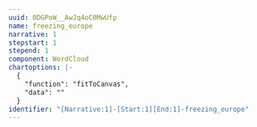 ```yaml
---
uuid: 0DGPoW__AwJq4oC0MwUfp
name: freezing_europe
narrative: 1
stepstart: 1
stepend: 1
component: WordCloud
chartoptions: |-
  {
    "function": "fitToCanvas",
    "data": ""
  }
identifier: "[Narrative:1]-[Start:1][End:1]-freezing_europe"
---
```

